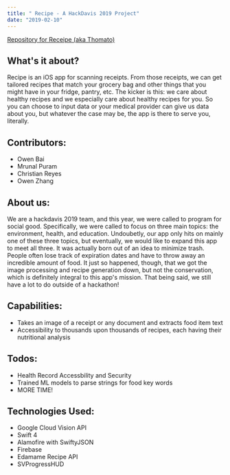 ```yaml
---
title: " Recipe - A HackDavis 2019 Project"
date: "2019-02-10"
---
```

[Repository for Receipe (aka Thomato)](https://github.com/fcr3/hackdavis2019)

## What's it about?
Recipe is an iOS app for scanning receipts. From those receipts, we can get tailored recipes that match your grocery bag and other things that you might have in your fridge, pantry, etc. The kicker is this: we care about healthy recipes and we especially care about healthy recipes for you. So you can choose to input data or your medical provider can give us data about you, but whatever the case may be, the app is there to serve you, literally.

## Contributors:
- Owen Bai
- Mrunal Puram
- Christian Reyes
- Owen Zhang

## About us:
We are a hackdavis 2019 team, and this year, we were called to program for social good. Specifically, we were called to focus on three main topics: the environment, health, and education. Undoubetly, our app only hits on mainly one of these three topics, but eventually, we would like to expand this app to meet all three. It was actually born out of an idea to minimize trash. People often lose track of expiration dates and have to throw away an incredible amount of food. It just so happened, though, that we got the image processing and recipe generation down, but not the conservation, which is definitely integral to this app's mission. That being said, we still have a lot to do outside of a hackathon!

## Capabilities:
- Takes an image of a receipt or any document and extracts food item text
- Accessibility to thousands upon thousands of recipes, each having their nutritional analysis

## Todos:
- Health Record Accessbility and Security
- Trained ML models to parse strings for food key words
- MORE TIME!

## Technologies Used:
- Google Cloud Vision API
- Swift 4
- Alamofire with SwiftyJSON
- Firebase
- Edamame Recipe API
- SVProgressHUD
